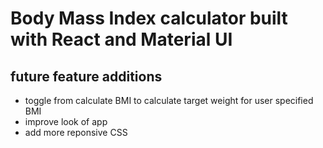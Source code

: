 # Body Mass Index calculator built with React and Material UI

## future feature additions

* toggle from calculate BMI to calculate target weight for user specified BMI
* improve look of app
* add more reponsive CSS